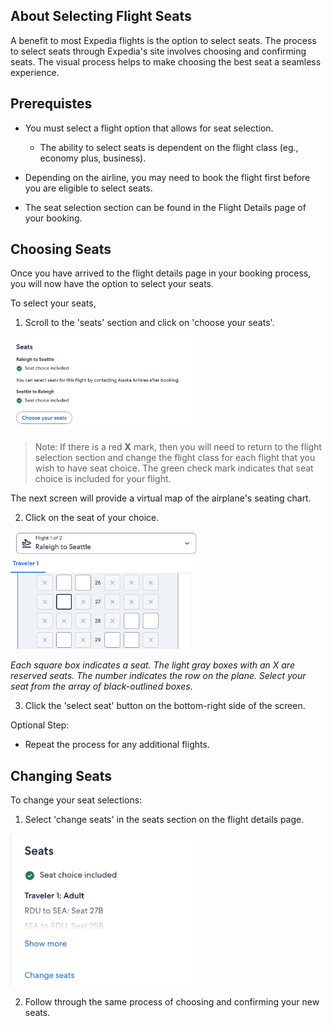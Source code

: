 ## About Selecting Flight Seats
A benefit to most Expedia flights is the option to select seats. The process to select seats through Expedia's site involves choosing and confirming seats. The visual process helps to make choosing the best seat a seamless experience.

## Prerequistes
- You must select a flight option that allows for seat selection.
    - The ability to select seats is dependent on the flight class (eg., economy plus, business).

- Depending on the airline, you may need to book the flight first before you are eligible to select seats.

- The seat selection section can be found in the Flight Details page of your booking.

## Choosing Seats

Once you have arrived to the flight details page in your booking process, you will now have the option to select your seats.

To select your seats, 

1) Scroll to the 'seats' section and click on 'choose your seats'.

<img src="/simong/images/images-seats/choose-seats.jpeg/" alt="choose your seat message" style="width: 300px">

>   Note: If there is a red **X** mark, then you will need to return to the flight selection section and change the flight class for each flight that you wish to have seat choice. The green check mark indicates that seat choice is included for your flight.

The next screen will provide a virtual map of the airplane's seating chart.

2) Click on the seat of your choice.

<img src="/simong/images/images-seats/select-seat.jpeg" alt="seating chart" style="width: 300px">

*Each square box indicates a seat. The light gray boxes with an X are reserved seats. The number indicates the row on the plane. Select your seat from the array of black-outlined boxes.*

3) Click the 'select seat' button on the bottom-right side of the screen.

Optional Step:
- Repeat the process for any additional flights.

## Changing Seats

To change your seat selections:

1) Select 'change seats' in the seats section on the flight details page.

<img src="/simong/images/images-seats/change-seats.jpeg" alt="choose seats message with change seats button" style="width: 300px">

2) Follow through the same process of choosing and confirming your new seats.